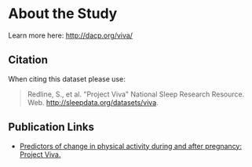 # About the Study

Learn more here: http://dacp.org/viva/

## Citation

When citing this dataset please use:

> Redline, S., et al. "Project Viva" National Sleep Research Resource. Web. http://sleepdata.org/datasets/viva.

## Publication Links

- [Predictors of change in physical activity during and after pregnancy: Project Viva.](http://www.ncbi.nlm.nih.gov/pubmed/17383562)
